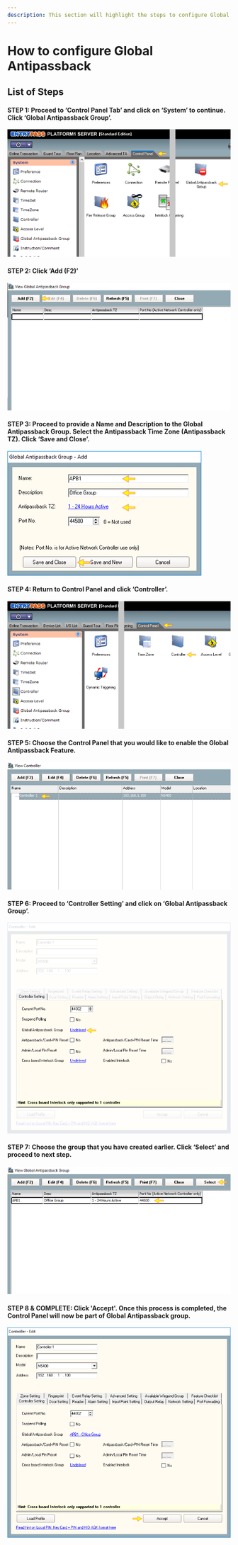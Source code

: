```yaml
---
description: This section will highlight the steps to configure Global Antipassback
---
```


# How to configure Global Antipassback

## List of Steps

#### STEP 1: Proceed to ‘Control Panel Tab’ and click on ‘System’ to continue. Click ‘Global Antipassback Group’.

![](../.gitbook/assets/untitled1%20%2813%29.png)



#### STEP 2: Click ‘Add \(F2\)’

![](../.gitbook/assets/untitled2%20%281%29.png)



#### STEP 3: Proceed to provide a Name and Description to the Global Antipassback Group. Select the Antipassback Time Zone \(Antipassback TZ\). Click ‘Save and Close’.

![](../.gitbook/assets/untitled3%20%2831%29.png)



#### STEP 4: Return to Control Panel and click ‘Controller’. 

![](../.gitbook/assets/untitled4%20%287%29.png)



#### STEP 5: Choose the Control Panel that you would like to enable the Global Antipassback Feature.

![](../.gitbook/assets/untitled5%20%2811%29.png)



#### STEP 6: Proceed to ‘Controller Setting’ and click on ‘Global Antipassback Group’. 

![](../.gitbook/assets/untitled6%20%2817%29.png)



#### STEP 7: Choose the group that you have created earlier. Click ‘Select’ and proceed to next step.

![](../.gitbook/assets/untitled7%20%2817%29.png)



#### STEP 8 & COMPLETE: Click 'Accept'. Once this process is completed, the Control Panel will now be part of Global Antipassback group.

![](../.gitbook/assets/untitled8%20%2813%29.png)



